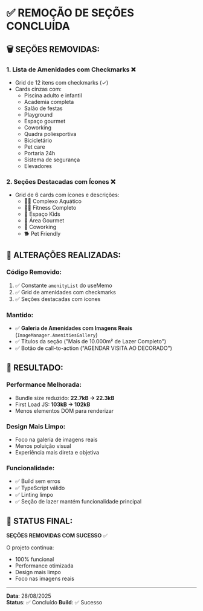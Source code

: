 # ✅ REMOÇÃO DE SEÇÕES CONCLUÍDA

## 🗑️ **SEÇÕES REMOVIDAS:**

### 1. **Lista de Amenidades com Checkmarks** ❌
- Grid de 12 itens com checkmarks (✓)
- Cards cinzas com:
  - Piscina adulto e infantil
  - Academia completa
  - Salão de festas
  - Playground
  - Espaço gourmet
  - Coworking
  - Quadra poliesportiva
  - Bicicletário
  - Pet care
  - Portaria 24h
  - Sistema de segurança
  - Elevadores

### 2. **Seções Destacadas com Ícones** ❌
- Grid de 6 cards com ícones e descrições:
  - 🏊‍♀️ Complexo Aquático
  - 🏃‍♂️ Fitness Completo
  - 👶 Espaço Kids
  - 🍖 Área Gourmet
  - 💼 Coworking
  - 🐕 Pet Friendly

## 📝 **ALTERAÇÕES REALIZADAS:**

### **Código Removido:**
1. ✅ Constante `amenityList` do useMemo
2. ✅ Grid de amenidades com checkmarks
3. ✅ Seções destacadas com ícones

### **Mantido:**
- ✅ **Galeria de Amenidades com Imagens Reais** (`ImageManager.AmenitiesGallery`)
- ✅ Títulos da seção ("Mais de 10.000m² de Lazer Completo")
- ✅ Botão de call-to-action ("AGENDAR VISITA AO DECORADO")

## 🚀 **RESULTADO:**

### **Performance Melhorada:**
- Bundle size reduzido: **22.7kB → 22.3kB**
- First Load JS: **103kB → 102kB**
- Menos elementos DOM para renderizar

### **Design Mais Limpo:**
- Foco na galeria de imagens reais
- Menos poluição visual
- Experiência mais direta e objetiva

### **Funcionalidade:**
- ✅ Build sem erros
- ✅ TypeScript válido
- ✅ Linting limpo
- ✅ Seção de lazer mantém funcionalidade principal

## 🎯 **STATUS FINAL:**

**SEÇÕES REMOVIDAS COM SUCESSO** ✅

O projeto continua:
- 100% funcional
- Performance otimizada
- Design mais limpo
- Foco nas imagens reais

---

**Data**: 28/08/2025  
**Status**: ✅ Concluído
**Build**: ✅ Sucesso
